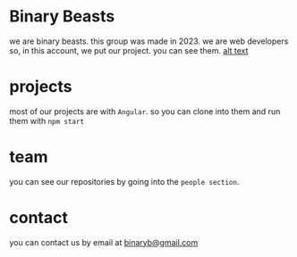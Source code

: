 # Binary Beasts

we are binary beasts. this group was made in 2023. we are web developers so, in this account, we put our project. you can see them.
[alt text](https://github.com/binarybeasts2023/.github/blob/main/profile/prog.jpg)
# projects

most of our projects are with `Angular`. so you can clone into them and run them with `npm start`

# team

you can see our repositories by going into the `people section`.

# contact

you can contact us by email at binaryb@gmail.com
